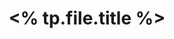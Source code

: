 ---
title: "<% tp.file.title %>"
instructor:
affiliation:
created: "<% tp.file.creation_date %>"
status: #literature/course 
tags:
---